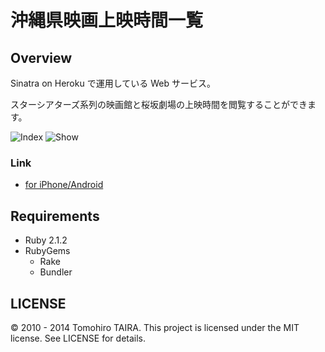 沖縄県映画上映時間一覧
================================================================================


Overview
--------------------------------------------------------------------------------

Sinatra on Heroku で運用している Web サービス。

スターシアターズ系列の映画館と桜坂劇場の上映時間を閲覧することができます。

![Index](http://f.cl.ly/items/240T3R1E110N400J2A3T/index.png)
![Show](http://f.cl.ly/items/3m2p3d2J1J1q1U003p0R/okinawa_movie_show.png)

### Link

- [for iPhone/Android](http://okinawa-movie.heroku.com)


Requirements
-------------------------------------------------------------------------------

- Ruby 2.1.2
- RubyGems
    - Rake
    - Bundler


LICENSE
--------------------------------------------------------------------------------

&copy; 2010 - 2014 Tomohiro TAIRA.
This project is licensed under the MIT license.
See LICENSE for details.
